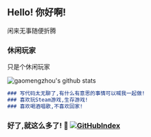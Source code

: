 ## Hello! 你好啊!

闲来无事随便折腾

### 休闲玩家

只是个休闲玩家

![gaomengzhou's github stats](https://github-readme-stats.vercel.app/api?username=gaomengzhou&show_icons=true)

```markdown
### 写代码太无聊了,有什么有意思的事情可以喊我一起做!
### 喜欢玩Steam游戏,生存游戏!
### 喜欢喝酒唱歌,不喜欢回家!
```

### 好了,就这么多了! 👋 [![GitHubIndex](https://img.shields.io/badge/%F0%9F%8F%A0-gaomengzhou-informational)](https://github.com/gaomengzhou)
